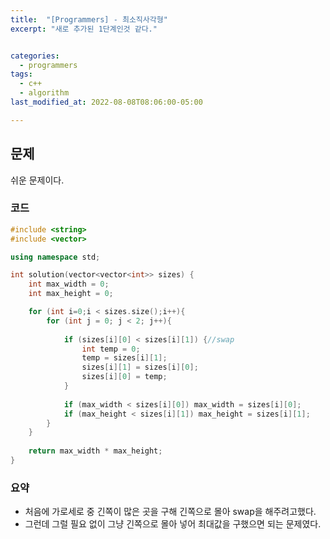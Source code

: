 ```yaml
---
title:  "[Programmers] - 최소직사각형"
excerpt: "새로 추가된 1단계인것 같다."


categories:
  - programmers
tags:
  - c++
  - algorithm
last_modified_at: 2022-08-08T08:06:00-05:00

---
```


## 문제

쉬운 문제이다.

### 코드

```cpp
#include <string>
#include <vector>

using namespace std;

int solution(vector<vector<int>> sizes) {
    int max_width = 0;
    int max_height = 0;

    for (int i=0;i < sizes.size();i++){
        for (int j = 0; j < 2; j++){
            
            if (sizes[i][0] < sizes[i][1]) {//swap
                int temp = 0;
                temp = sizes[i][1];
                sizes[i][1] = sizes[i][0];
                sizes[i][0] = temp;
            }
            
            if (max_width < sizes[i][0]) max_width = sizes[i][0];
            if (max_height < sizes[i][1]) max_height = sizes[i][1];
        }
    }
    
    return max_width * max_height;
}
```

### 요약

- 처음에 가로세로 중 긴쪽이 많은 곳을 구해 긴쪽으로 몰아 swap을 해주려고했다.
- 그런데 그럴 필요 없이 그냥 긴쪽으로 몰아 넣어 최대값을 구했으면 되는 문제였다.

